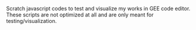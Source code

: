 Scratch javascript codes to test and visualize my works in GEE code editor. These scripts are not optimized at all and are only meant for testing/visualization.
